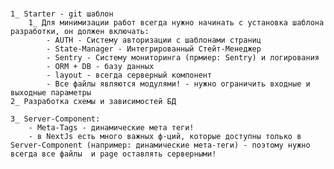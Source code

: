 #
	1_ Starter - git шаблон
		1_ Для минимизации работ всегда нужно начинать с установка шаблона разработки, он должен включать:
			- AUTH - Систему авторизации с шаблонами страниц
			- State-Manager - Интегрированный Стейт-Менеджер
			- Sentry - Систему мониторинга (прмиер: Sentry) и логирования
			- ORM + DB - базу данных
			- layout - всегда серверный компонент
			- Все файлы являются модулями! - нужно ограничить входные и выходные параметры
	2_ Разработка схемы и зависимостей БД

	3_ Server-Component:
		- Meta-Tags - динамические мета теги!
		- в NextJs есть много важных ф-ций, которые доступны только в Server-Component (например: динамические мета-теги) - поэтому нужно всегда все файлы  и page оставлять серверными!